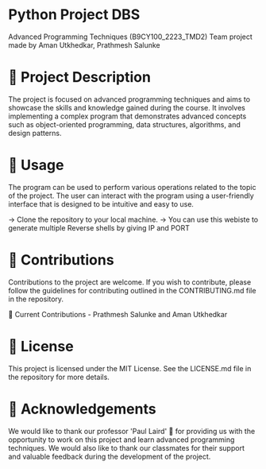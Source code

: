 # Python Project DBS
Advanced Programming Techniques (B9CY100_2223_TMD2) Team project made by Aman Utkhedkar, Prathmesh Salunke

# 📝 Project Description
The project is focused on advanced programming techniques and aims to showcase the skills and knowledge gained during the course. It involves implementing a complex program that demonstrates advanced concepts such as object-oriented programming, data structures, algorithms, and design patterns.

# 🚀 Usage
The program can be used to perform various operations related to the topic of the project. The user can interact with the program using a user-friendly interface that is designed to be intuitive and easy to use. 

-> Clone the repository to your local machine.
-> You can use this webiste to generate multiple Reverse shells by giving IP and PORT

# 🤝 Contributions
Contributions to the project are welcome. If you wish to contribute, please follow the guidelines for contributing outlined in the CONTRIBUTING.md file in the repository.

🙌 Current Contributions - Prathmesh Salunke and Aman Utkhedkar

# 📜 License
This project is licensed under the MIT License. See the LICENSE.md file in the repository for more details.

# 💬 Acknowledgements
We would like to thank our professor 'Paul Laird' 💯 for providing us with the opportunity to work on this project and learn advanced programming techniques. We would also like to thank our classmates for their support and valuable feedback during the development of the project.
